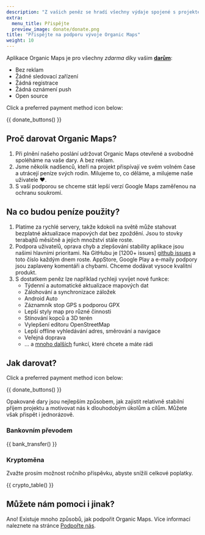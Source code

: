 ```yaml
---
description: "Z vašich peněz se hradí všechny výdaje spojené s projektem a motivují nás ke zlepšování Organic Maps."
extra:
  menu_title: Přispějte
  preview_image: donate/donate.png
title: "Přispějte na podporu vývoje Organic Maps"
weight: 10
---
```


Aplikace Organic Maps je pro všechny _zdarma_ díky vašim
**[darům][stripe]**:

- Bez reklam
- Žádné sledovací zařízení
- Žádná registrace
- Žádná oznámení push
- Open source

Click a preferred payment method icon below:

{{ donate_buttons() }}

## Proč darovat Organic Maps?

1. Při plnění našeho poslání udržovat Organic Maps otevřené a svobodné
   spoléháme na vaše dary. A bez reklam.
2. Jsme několik nadšenců, kteří na projekt přispívají ve svém volném čase a
   utrácejí peníze svých rodin. Milujeme to, co děláme, a milujeme naše
   uživatele ❤️.
3. S vaší podporou se chceme stát lepší verzí Google Maps zaměřenou na
   ochranu soukromí.

## Na co budou peníze použity?

1. Platíme za rychlé servery, takže kdokoli na světě může stahovat bezplatné
   aktualizace mapových dat bez zpoždění. Jsou to stovky terabajtů měsíčně
   a jejich množství stále roste.
2. Podpora uživatelů, oprava chyb a zlepšování stability aplikace jsou
   našimi hlavními prioritami. Na GitHubu je [1200+ issues] [github issues]
   a toto číslo každým dnem roste. AppStore, Google Play a e-maily podpory
   jsou zaplaveny komentáři a chybami. Chceme dodávat vysoce kvalitní
   produkt.
3. S dostatkem peněz lze například rychleji vyvíjet nové funkce:
   - Týdenní a automatické aktualizace mapových dat
   - Zálohování a synchronizace záložek
   - Android Auto
   - Záznamník stop GPS s podporou GPX
   - Lepší styly map pro různé činnosti
   - Stínování kopců a 3D terén
   - Vylepšení editoru OpenStreetMap
   - Lepší offline vyhledávání adres, směrování a navigace
   - Veřejná doprava
   - ... a [mnoho dalších][github issues] funkcí, které chcete a máte rádi

## Jak darovat?

Click a preferred payment method icon below:

{{ donate_buttons() }}

Opakované dary jsou nejlepším způsobem, jak zajistit relativně stabilní
příjem projektu a motivovat nás k dlouhodobým úkolům a cílům. Můžete však
přispět i jednorázově.

### Bankovním převodem

{{ bank_transfer() }}

### Kryptoměna

Zvažte prosím možnost ročního příspěvku, abyste snížili celkové poplatky.

{{ crypto_table() }}

## Můžete nám pomoci i jinak?

Ano! Existuje mnoho způsobů, jak podpořit Organic Maps. Více informací
naleznete na stránce [Podpořte nás](@/support-us/index.cs.md).

[stripe]: https://donate.organicmaps.app/ "Dar přes Stripe"
[github issues]: https://github.com/organicmaps/organicmaps/issues "GitHub Issues"
